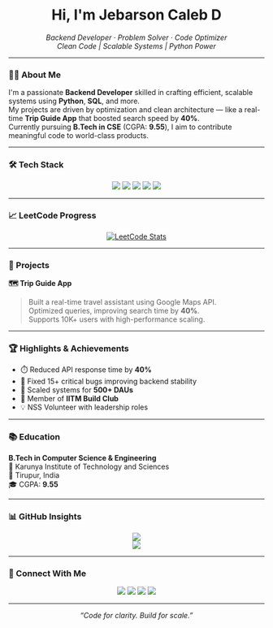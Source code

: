 <h1 align="center">Hi, I'm Jebarson Caleb D</h1>
<p align="center">
  <i>Backend Developer · Problem Solver · Code Optimizer</i><br>
  <i>Clean Code | Scalable Systems | Python Power</i>
</p>

---

### 👨‍💻 About Me

I'm a passionate **Backend Developer** skilled in crafting efficient, scalable systems using **Python**, **SQL**, and more.  
My projects are driven by optimization and clean architecture — like a real-time **Trip Guide App** that boosted search speed by **40%**.  
Currently pursuing **B.Tech in CSE** (CGPA: **9.55**), I aim to contribute meaningful code to world-class products.

---

### 🛠️ Tech Stack

<div align="center">
  <img src="https://img.shields.io/badge/Python-3670A0?style=for-the-badge&logo=python&logoColor=white"/>
  <img src="https://img.shields.io/badge/SQL-003B57?style=for-the-badge&logo=postgresql&logoColor=white"/>
  <img src="https://img.shields.io/badge/C-00599C?style=for-the-badge&logo=c&logoColor=white"/>
  <img src="https://img.shields.io/badge/Kotlin-7F52FF?style=for-the-badge&logo=kotlin&logoColor=white"/>
  <img src="https://img.shields.io/badge/TypeScript-3178C6?style=for-the-badge&logo=typescript&logoColor=white"/>
</div>

---

### 📈 LeetCode Progress

<p align="center">
  <a href="https://leetcode.com/u/jebarson_007/">
    <img src="https://leetcard.jacoblin.cool/jebarson_007?theme=dark&font=Fira%20Code&ext=activity" alt="LeetCode Stats" />
  </a>
</p>

---

### 🚀 Projects

**🗺️ Trip Guide App**  
> Built a real-time travel assistant using Google Maps API.  
> Optimized queries, improving search time by **40%**.  
> Supports 10K+ users with high-performance scaling.

---

### 🏆 Highlights & Achievements

- ⏱️ Reduced API response time by **40%**
- 🐞 Fixed 15+ critical bugs improving backend stability
- 🧠 Scaled systems for **500+ DAUs**
- 🧩 Member of **IITM Build Club**
- 💡 NSS Volunteer with leadership roles

---

### 📚 Education

**B.Tech in Computer Science & Engineering**  
🧭 Karunya Institute of Technology and Sciences  
📍 Tirupur, India  
🎓 CGPA: **9.55**

---

### 📊 GitHub Insights

<div align="center">
  <img src="https://github-readme-stats.vercel.app/api?username=jebarson-caleb&show_icons=true&theme=github_dark&hide_border=true" />
  <br />
  <img src="https://github-readme-stats.vercel.app/api/top-langs/?username=jebarson-caleb&layout=compact&theme=github_dark&hide_border=true" />
</div>

---

### 🔗 Connect With Me

<div align="center">
  <a href="mailto:jebarsoncalebd@gmail.com"><img src="https://img.shields.io/badge/Gmail-D14836?style=for-the-badge&logo=gmail&logoColor=white"/></a>
  <a href="https://www.linkedin.com/in/jebarson-caleb/"><img src="https://img.shields.io/badge/LinkedIn-0077B5?style=for-the-badge&logo=linkedin&logoColor=white"/></a>
  <a href="https://leetcode.com/u/jebarson_007/"><img src="https://img.shields.io/badge/LeetCode-FFA116?style=for-the-badge&logo=leetcode&logoColor=black"/></a>
  <a href="https://github.com/jebarson-caleb"><img src="https://img.shields.io/badge/GitHub-100000?style=for-the-badge&logo=github&logoColor=white"/></a>
</div>

---

<p align="center">
  <i>“Code for clarity. Build for scale.”</i>
</p>
